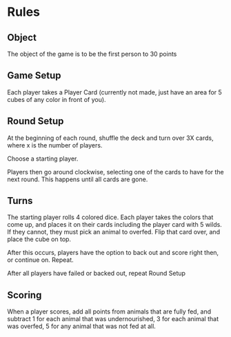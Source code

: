 # Rules

## Object

The object of the game is to be the first person to 30 points

## Game Setup

Each player takes a Player Card (currently not made, just have an area for 5 cubes of any color in front of you).

## Round Setup

At the beginning of each round, shuffle the deck and turn over 3X cards, where x is the number of players.

Choose a starting player.

Players then go around clockwise, selecting one of the cards to have for the next round. This happens until all cards are gone.

## Turns

The starting player rolls 4 colored dice. Each player takes the colors that come up, and places it on their cards including the player card with 5 wilds. If they cannot, they must pick an animal to overfed. Flip that card over, and place the cube on top. 

After this occurs, players have the option to back out and score right then, or continue on. Repeat.

After all players have failed or backed out, repeat Round Setup

## Scoring

When a player scores, add all points from animals that are fully fed, and subtract 1 for each animal that was undernourished, 3 for each animal that was overfed, 5 for any animal that was not fed at all.
